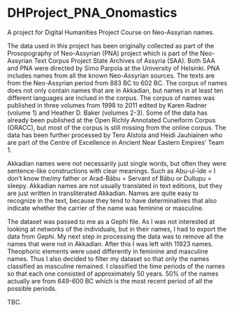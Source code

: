 # DHProject_PNA_Onomastics
A project for Digital Humanities Project Course on Neo-Assyrian names.

The data used in this project has been originally collected as part of the Prosopography of Neo-Assyrian (PNA) project which is part of the Neo-Assyrian Text Corpus Project State Archives of Assyria (SAA). Both SAA and PNA were directed by Simo Parpola at the University of Helsinki. PNA includes names from all the known Neo-Assyrian sources. The texts are from the Neo-Assyrian period from 883 BC to 602 BC. The corpus of names does not only contain names that are in Akkadian, but names in at least ten different languages are inclued in the corpus. The corpus of names was published in three volumes from 1998 to 2011 edited by Karen Radner (volume 1) and Heather D. Baker (volumes 2-3).  Some of the data has already been published at the Open Richly Annotated Cuneiform Corpus (ORACC), but most of the corpus is still missing from the online corpus. The data has been further processed by Tero Alstola and Heidi Jauhiainen who are part of the Centre of Excellence in Ancient Near Eastern Empires’ Team 1.

Akkadian names were not necessarily just single words, but often they were sentence-like constructions with clear meanings. Such as Abu-ul-īde = I don’t know the/my father or Arad-Bābu = Servant of Bābu or Dullupu = sleepy. Akkadian names are not usually translated in text editions, but they are just written in transliterated Akkadian. Names are quite easy to recognize in the text, because they tend to have determinatives that also indicate whether the carrier of the name was feminine or masculine.

The dataset was passed to me as a Gephi file. As I was not interested at looking at networks of the individuals, but in their names, I had to export the data from Gephi. My next step in processing the data was to remove all the names that were not in Akkadian. After this I was left with 11923 names. Theophoric elements were used differently in feminine  and masculine names. Thus I also decided to filter my dataset so that only the names classified as masculine remained. I classified the time periods of the names so that each one consisted of approximately 50 years.  50% of the names actually are from  649-600 BC which is the most recent period of all the possible periods.


TBC.
